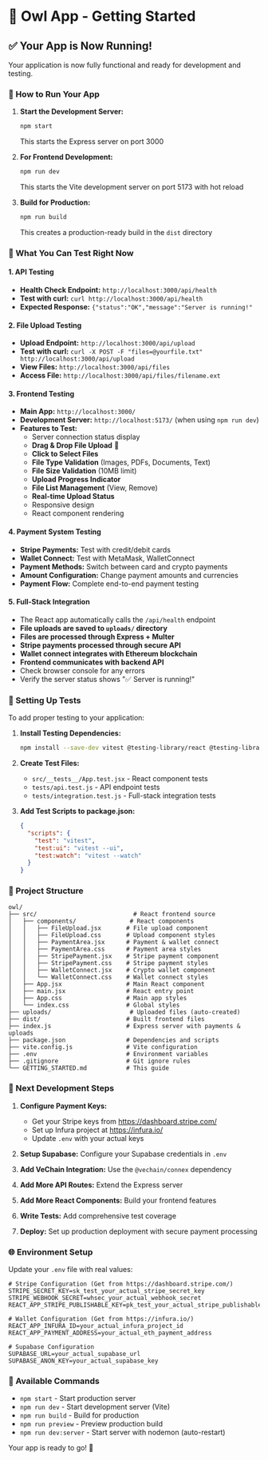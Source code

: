 # 🦉 Owl App - Getting Started

## ✅ Your App is Now Running!

Your application is now fully functional and ready for development and testing.

### 🚀 How to Run Your App

1. **Start the Development Server:**
   ```bash
   npm start
   ```
   This starts the Express server on port 3000

2. **For Frontend Development:**
   ```bash
   npm run dev
   ```
   This starts the Vite development server on port 5173 with hot reload

3. **Build for Production:**
   ```bash
   npm run build
   ```
   This creates a production-ready build in the `dist` directory

### 🧪 What You Can Test Right Now

#### 1. **API Testing**
- **Health Check Endpoint:** `http://localhost:3000/api/health`
- **Test with curl:** `curl http://localhost:3000/api/health`
- **Expected Response:** `{"status":"OK","message":"Server is running!"`

#### 2. **File Upload Testing**
- **Upload Endpoint:** `http://localhost:3000/api/upload`
- **Test with curl:** `curl -X POST -F "files=@yourfile.txt" http://localhost:3000/api/upload`
- **View Files:** `http://localhost:3000/api/files`
- **Access File:** `http://localhost:3000/api/files/filename.ext`

#### 3. **Frontend Testing**
- **Main App:** `http://localhost:3000/`
- **Development Server:** `http://localhost:5173/` (when using `npm run dev`)
- **Features to Test:**
  - Server connection status display
  - **Drag & Drop File Upload** 📁
  - **Click to Select Files** 
  - **File Type Validation** (Images, PDFs, Documents, Text)
  - **File Size Validation** (10MB limit)
  - **Upload Progress Indicator**
  - **File List Management** (View, Remove)
  - **Real-time Upload Status**
  - Responsive design
  - React component rendering

#### 4. **Payment System Testing**
- **Stripe Payments:** Test with credit/debit cards
- **Wallet Connect:** Test with MetaMask, WalletConnect
- **Payment Methods:** Switch between card and crypto payments
- **Amount Configuration:** Change payment amounts and currencies
- **Payment Flow:** Complete end-to-end payment testing

#### 5. **Full-Stack Integration**
- The React app automatically calls the `/api/health` endpoint
- **File uploads are saved to `uploads/` directory**
- **Files are processed through Express + Multer**
- **Stripe payments processed through secure API**
- **Wallet connect integrates with Ethereum blockchain**
- **Frontend communicates with backend API**
- Check browser console for any errors
- Verify the server status shows "✅ Server is running!"

### 🧪 Setting Up Tests

To add proper testing to your application:

1. **Install Testing Dependencies:**
   ```bash
   npm install --save-dev vitest @testing-library/react @testing-library/jest-dom jsdom
   ```

2. **Create Test Files:**
   - `src/__tests__/App.test.jsx` - React component tests
   - `tests/api.test.js` - API endpoint tests
   - `tests/integration.test.js` - Full-stack integration tests

3. **Add Test Scripts to package.json:**
   ```json
   {
     "scripts": {
       "test": "vitest",
       "test:ui": "vitest --ui",
       "test:watch": "vitest --watch"
     }
   }
   ```

### 📁 Project Structure

```
owl/
├── src/                           # React frontend source
│   ├── components/               # React components
│   │   ├── FileUpload.jsx       # File upload component
│   │   ├── FileUpload.css       # Upload component styles
│   │   ├── PaymentArea.jsx      # Payment & wallet connect
│   │   ├── PaymentArea.css      # Payment area styles
│   │   ├── StripePayment.jsx    # Stripe payment component
│   │   ├── StripePayment.css    # Stripe payment styles
│   │   ├── WalletConnect.jsx    # Crypto wallet component
│   │   └── WalletConnect.css    # Wallet connect styles
│   ├── App.jsx                  # Main React component
│   ├── main.jsx                 # React entry point
│   ├── App.css                  # Main app styles
│   └── index.css                # Global styles
├── uploads/                      # Uploaded files (auto-created)
├── dist/                        # Built frontend files
├── index.js                     # Express server with payments & uploads
├── package.json                 # Dependencies and scripts
├── vite.config.js               # Vite configuration
├── .env                         # Environment variables
├── .gitignore                   # Git ignore rules
└── GETTING_STARTED.md           # This guide
```

### 🔧 Next Development Steps

1. **Configure Payment Keys:** 
   - Get your Stripe keys from https://dashboard.stripe.com/
   - Set up Infura project at https://infura.io/
   - Update `.env` with your actual keys

2. **Setup Supabase:** Configure your Supabase credentials in `.env`

3. **Add VeChain Integration:** Use the `@vechain/connex` dependency

4. **Add More API Routes:** Extend the Express server

5. **Add More React Components:** Build your frontend features

6. **Write Tests:** Add comprehensive test coverage

7. **Deploy:** Set up production deployment with secure payment processing

### 🌐 Environment Setup

Update your `.env` file with real values:
```env
# Stripe Configuration (Get from https://dashboard.stripe.com/)
STRIPE_SECRET_KEY=sk_test_your_actual_stripe_secret_key
STRIPE_WEBHOOK_SECRET=whsec_your_actual_webhook_secret
REACT_APP_STRIPE_PUBLISHABLE_KEY=pk_test_your_actual_stripe_publishable_key

# Wallet Configuration (Get from https://infura.io/)
REACT_APP_INFURA_ID=your_actual_infura_project_id
REACT_APP_PAYMENT_ADDRESS=your_actual_eth_payment_address

# Supabase Configuration
SUPABASE_URL=your_actual_supabase_url
SUPABASE_ANON_KEY=your_actual_supabase_key
```

### 📝 Available Commands

- `npm start` - Start production server
- `npm run dev` - Start development server (Vite)
- `npm run build` - Build for production
- `npm run preview` - Preview production build
- `npm run dev:server` - Start server with nodemon (auto-restart)

Your app is ready to go! 🎉